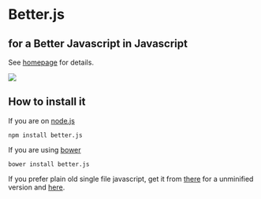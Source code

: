 # Better.js
## for a Better Javascript in Javascript 

See [homepage](http://jeromeetienne.github.io/better.js/) for details.

<img src="https://cloud.githubusercontent.com/assets/252962/2690780/1cf3c254-c362-11e3-876a-ec5a46ebae2b.png"/>

## How to install it

If you are on [node.js](http://nodejs.org)

```
npm install better.js
```

If you are using [bower](http://bower.io)

```
bower install better.js
```

If you prefer plain old single file javascript, get it from
[there](https://raw.github.com/jeromeetienne/better.js/master/build/better.js) for a unminified version and 
[here](https://raw.github.com/jeromeetienne/better.js/master/build/better.min.js).

